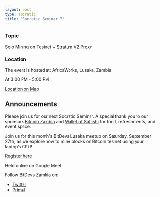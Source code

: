 ```yaml
---
layout: post
type: socratic
title: "Socratic Seminar 7"
---
```


### Topic

Solo Mining on Testnet + [Stratum V2 Proxy](https://stratumprotocol.org/)

### Location

The event is hosted at:
AfricaWorks, Lusaka, Zambia

At 3:00 PM - 5:00 PM

[Location on Map](https://www.google.com/maps/search/?api=1&query=AfricaWorks%20Lusaka%20%40%204%20Bishop&query_place_id=ChIJM_hSdpuNQBkRVK5ecYClewc)

## Announcements

Please join us for our next Socratic Seminar. A special thank you to our sponsors [Bitcoin Zambia](https://bitcoinzambia.org/) and [Wallet of Satoshi](https://www.walletofsatoshi.com/) for food, refreshments, and event space.

Join us for this month's BitDevs Lusaka meetup on Saturday, September 27th, as we explore how to mine blocks on Bitcoin testnet using your laptop’s CPU!

[Register here](https://luma.com/edm9f7em)

Held online on Google Meet

Follow BitDevs Zambia on:

- [Twitter](https://x.com/bitdevszambia)
- [Primal](https://primal.net/p/nprofile1qqsy84evlee43jayd5zru26ypctt2n9wajn4h698vy5ynp32peuc35s8yce5j)

